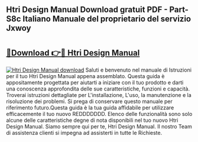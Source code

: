 ## Htri Design Manual Download gratuit PDF - Part-S8c Italiano Manuale del proprietario del servizio Jxwoy

# <h2><a href="http://dfgt4s.blite.top/?on=Htri+Design+Manual">🔗Download 👉🔴 Htri Design Manual</a></h2>

[![Htri Design Manual download](https://i.imgur.com/lujVjoI.png)](http://dfgt4s.blite.top/?on=Htri+Design+Manual)
Saluti e benvenuto nel manuale di Istruzioni per il tuo Htri Design Manual appena assemblato. Questa guida è appositamente progettata per aiutarti a iniziare con il tuo prodotto e darti una conoscenza approfondita delle sue caratteristiche, funzioni e capacità. Troverai istruzioni dettagliate per L'installazione, L'uso, la manutenzione e la risoluzione dei problemi. Si prega di conservare questo manuale per riferimento futuro.Questa guida è la tua guida affidabile per utilizzare efficacemente il tuo nuovo REDDDDDDD. Elenco delle funzionalità sono solo alcune delle caratteristiche degne di nota disponibili nel tuo nuovo Htri Design Manual. Siamo sempre qui per te, Htri Design Manual. Il nostro Team di assistenza clienti si impegna ad assisterti in tutte le Richieste.
